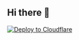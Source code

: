 ## Hi there 👋

[![Deploy to Cloudflare](https://github.com/whitehiyuri/UptimeFlare/actions/workflows/deploy.yml/badge.svg?branch=main&event=check_run)](https://github.com/whitehiyuri/UptimeFlare/actions/workflows/deploy.yml)
<!--
**whitehiyuri/whitehiyuri** is a ✨ _special_ ✨ repository because its `README.md` (this file) appears on your GitHub profile.

Here are some ideas to get you started:

- 🔭 I’m currently working on ...
- 🌱 I’m currently learning ...
- 👯 I’m looking to collaborate on ...
- 🤔 I’m looking for help with ...
- 💬 Ask me about ...
- 📫 How to reach me: ...
- 😄 Pronouns: ...
- ⚡ Fun fact: ...
-->
